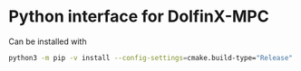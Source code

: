 # Python interface for DolfinX-MPC

Can be installed with 

```bash
python3 -m pip -v install --config-settings=cmake.build-type="Release" --no-build-isolation .
```
